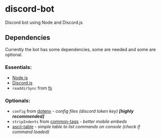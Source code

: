 # discord-bot
Discord bot using Node and Discord.js


## Dependencies

Currently the bot has some dependencies, some are needed and some are optional.
### Essentials:
- [Node.js](https://nodejs.org/en/)
- [Discord.js](https://discord.js.org/)
- `readdirSync` from [fs](https://nodejs.org/api/fs.html#fs_fs_readdirsync_path_options)
### Optionals:
- `config` from [dotenv](https://www.npmjs.com/package/dotenv) - *config files (discord token key)* ***[highly recommended]***
- `stripIndents` from [common-tags](https://www.npmjs.com/package/common-tags) - *better mobile embeds*
- [ascii-table](https://www.npmjs.com/package/ascii-table) - *simple table to list commands on console (check if command loaded)*
